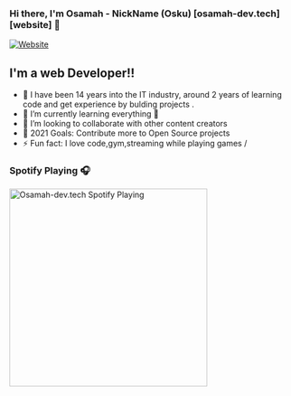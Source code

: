 ### Hi there, I'm Osamah - NickName (Osku) [osamah-dev.tech][website] 👋

[![Website](https://img.shields.io/website?label=osamah-dev.tech&style=for-the-badge&url=https%3A%2F%2Fosamah-dev.tech)](https://osamah-dev.tech)


## I'm a web Developer!!

- 🔭 I have been 14 years into the IT industry, around 2 years of learning code  and get experience by bulding projects .
- 🌱 I’m currently learning everything 🤣
- 👯 I’m looking to collaborate with other content creators
- 🥅 2021 Goals: Contribute more to Open Source projects
- ⚡ Fun fact: I love code,gym,streaming while playing games /

### Spotify Playing 🎧

[<img src="https://open.spotify.com/track/0q1YL8hfWM3knO1s0gdRKs?si=fecc2011adec4cb3" alt="Osamah-dev.tech Spotify Playing" width="350" />](https://open.spotify.com/track/3LlmKSHR3Rs0Y3KHQLAYDk?si=a6723ea3602d483c)

